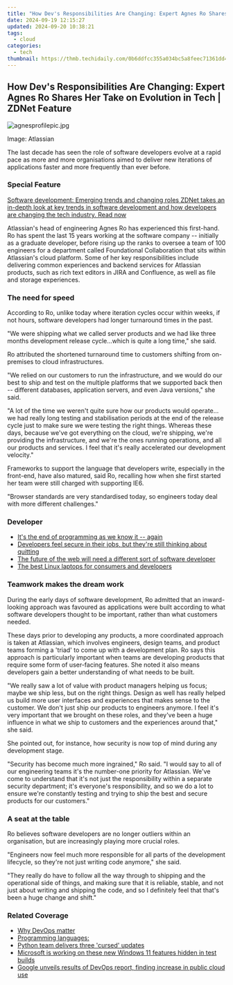 ```yaml
---
title: "How Dev's Responsibilities Are Changing: Expert Agnes Ro Shares Her Take on Evolution in Tech | ZDNet Feature"
date: 2024-09-19 12:15:27
updated: 2024-09-20 10:38:21
tags:
  - cloud
categories:
  - tech
thumbnail: https://thmb.techidaily.com/0b6ddfcc355a034bc5a8feec71361dd4191fefb9c46706aa01bde874e33ab2b8.jpeg
---
```


## How Dev's Responsibilities Are Changing: Expert Agnes Ro Shares Her Take on Evolution in Tech | ZDNet Feature

![agnesprofilepic.jpg](https://www.zdnet.com/a/img/resize/2d155e0f8b6d0ea61553513f3a72d1ae0666ac9a/2022/02/28/128d0b31-4d9f-4594-8f98-2c3278c9ede2/agnesprofilepic.jpg?auto=webp&width=1280)

Image: Atlassian

The last decade has seen the role of software developers evolve at a rapid pace as more and more organisations aimed to deliver new iterations of applications faster and more frequently than ever before.

### Special Feature

[Software development: Emerging trends and changing roles ZDNet takes an in-depth look at key trends in software development and how developers are changing the tech industry.  Read now](https://www.zdnet.com/topic/software-development-emerging-trends-and-changing-roles/)

Atlassian's head of engineering Agnes Ro has experienced this first-hand. Ro has spent the last 15 years working at the software company -- initially as a graduate developer, before rising up the ranks to oversee a team of 100 engineers for a department called Foundational Collaboration that sits within Atlassian's cloud platform. Some of her key responsibilities include delivering common experiences and backend services for Atlassian products, such as rich text editors in JIRA and Confluence, as well as file and storage experiences.

### The need for speed

According to Ro, unlike today where iteration cycles occur within weeks, if not hours, software developers had longer turnaround times in the past.

"We were shipping what we called server products and we had like three months development release cycle…which is quite a long time," she said.

Ro attributed the shortened turnaround time to customers shifting from on-premises to cloud infrastructures.

"We relied on our customers to run the infrastructure, and we would do our best to ship and test on the multiple platforms that we supported back then -- different databases, application servers, and even Java versions," she said. 

"A lot of the time we weren't quite sure how our products would operate…we had really long testing and stabilisation periods at the end of the release cycle just to make sure we were testing the right things. Whereas these days, because we've got everything on the cloud, we're shipping, we're providing the infrastructure, and we're the ones running operations, and all our products and services. I feel that it's really accelerated our development velocity."

Frameworks to support the language that developers write, especially in the front-end, have also matured, said Ro, recalling how when she first started her team were still charged with supporting IE6\. 

"Browser standards are very standardised today, so engineers today deal with more different challenges."

### Developer

* [It's the end of programming as we know it -- again](https://www.zdnet.com/article/its-the-end-of-programming-as-we-know-it-again/)
* [Developers feel secure in their jobs, but they're still thinking about quitting](https://www.zdnet.com/article/developers-feel-secure-in-their-jobs-but-theyre-still-thinking-about-quitting/)
* [The future of the web will need a different sort of software developer](https://www.zdnet.com/article/the-future-of-the-web-will-need-a-different-sort-of-software-developer/)
* [The best Linux laptops for consumers and developers](https://www.zdnet.com/article/best-linux-laptop/)

### Teamwork makes the dream work

During the early days of software development, Ro admitted that an inward-looking approach was favoured as applications were built according to what software developers thought to be important, rather than what customers needed. 

These days prior to developing any products, a more coordinated approach is taken at Atlassian, which involves engineers, design teams, and product teams forming a 'triad' to come up with a development plan. Ro says this approach is particularly important when teams are developing products that require some form of user-facing features. She noted it also means developers gain a better understanding of what needs to be built.

"We really saw a lot of value with product managers helping us focus; maybe we ship less, but on the right things. Design as well has really helped us build more user interfaces and experiences that makes sense to the customer. We don't just ship our products to engineers anymore. I feel it's very important that we brought on these roles, and they've been a huge influence in what we ship to customers and the experiences around that," she said.

She pointed out, for instance, how security is now top of mind during any development stage. 

"Security has become much more ingrained," Ro said. "I would say to all of our engineering teams it's the number-one priority for Atlassian. We've come to understand that it's not just the responsibility within a separate security department; it's everyone's responsibility, and so we do a lot to ensure we're constantly testing and trying to ship the best and secure products for our customers."

### A seat at the table

Ro believes software developers are no longer outliers within an organisation, but are increasingly playing more crucial roles. 

"Engineers now feel much more responsible for all parts of the development lifecycle, so they're not just writing code anymore," she said.

"They really do have to follow all the way through to shipping and the operational side of things, and making sure that it is reliable, stable, and not just about writing and shipping the code, and so I definitely feel that that's been a huge change and shift."

### Related Coverage

* [Why DevOps matter](https://www.zdnet.com/article/why-devops-matters/)
* [Programming languages:](https://www.zdnet.com/article/programming-languages-python-team-delivers-three-cursed-updates/)
* [Python team delivers three 'cursed' updates](https://www.zdnet.com/article/programming-languages-python-team-delivers-three-cursed-updates/)
* [Microsoft is working on these new Windows 11 features hidden in test builds](https://www.zdnet.com/article/microsoft-is-working-on-these-new-windows-11-features-hidden-in-test-builds/)
* [Google unveils results of DevOps report, finding increase in public cloud use](https://www.zdnet.com/article/google-unveils-results-of-devops-report/)

<ins class="adsbygoogle"
     style="display:block"
     data-ad-format="autorelaxed"
     data-ad-client="ca-pub-7571918770474297"
     data-ad-slot="1223367746"></ins>



<ins class="adsbygoogle"
     style="display:block"
     data-ad-client="ca-pub-7571918770474297"
     data-ad-slot="8358498916"
     data-ad-format="auto"
     data-full-width-responsive="true"></ins>
